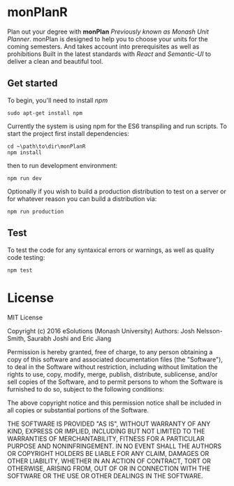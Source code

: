# monPlanR
Plan out your degree with **monPlan** _Previously known as Monash Unit Planner_. monPlan is designed to help you to choose your units for the coming semesters. And takes account into prerequisites as well as prohibitions
Built in the latest standards with _React_ and _Semantic-UI_ to deliver a clean and beautiful tool.

## Get started
To begin, you'll need to install _npm_
```
sudo apt-get install npm
```
Currently the system is using npm for the ES6 transpiling and run scripts. To start the project first install dependencies:
```
cd ~\path\to\dir\monPlanR
npm install
```
then to run development environment:
```
npm run dev
```
Optionally if you wish to build a production distribution to test on a server or for whatever reason you can build a distribution via:
```
npm run production
```

## Test
To test the code for any syntaxical errors or warnings, as well as quality code testing:
```
npm test
```

# License
MIT License

Copyright (c) 2016 eSolutions (Monash University)
Authors: Josh Nelsson-Smith, Saurabh Joshi and Eric Jiang

Permission is hereby granted, free of charge, to any person obtaining a copy
of this software and associated documentation files (the "Software"), to deal
in the Software without restriction, including without limitation the rights
to use, copy, modify, merge, publish, distribute, sublicense, and/or sell
copies of the Software, and to permit persons to whom the Software is
furnished to do so, subject to the following conditions:

The above copyright notice and this permission notice shall be included in all
copies or substantial portions of the Software.

THE SOFTWARE IS PROVIDED "AS IS", WITHOUT WARRANTY OF ANY KIND, EXPRESS OR
IMPLIED, INCLUDING BUT NOT LIMITED TO THE WARRANTIES OF MERCHANTABILITY,
FITNESS FOR A PARTICULAR PURPOSE AND NONINFRINGEMENT. IN NO EVENT SHALL THE
AUTHORS OR COPYRIGHT HOLDERS BE LIABLE FOR ANY CLAIM, DAMAGES OR OTHER
LIABILITY, WHETHER IN AN ACTION OF CONTRACT, TORT OR OTHERWISE, ARISING FROM,
OUT OF OR IN CONNECTION WITH THE SOFTWARE OR THE USE OR OTHER DEALINGS IN THE
SOFTWARE.
